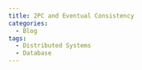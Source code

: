 ```yaml
---
title: 2PC and Eventual Consistency
categories:
  - Blog
tags:
  - Distributed Systems
  - Database
---
```


